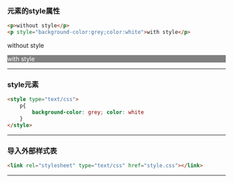 ### 元素的style属性
```html
<p>without style</p>
<p style="background-color:grey;color:white">with style</p>
```
<p>without style</p>
<p style="background-color:grey;color:white">with style</p>

***
### style元素
```html
<style type="text/css">
    p{
        background-color: grey; color: white
    }
</style>
```

***
### 导入外部样式表
```html
<link rel="stylesheet" type="text/css" href="style.css"></link>
```

***
